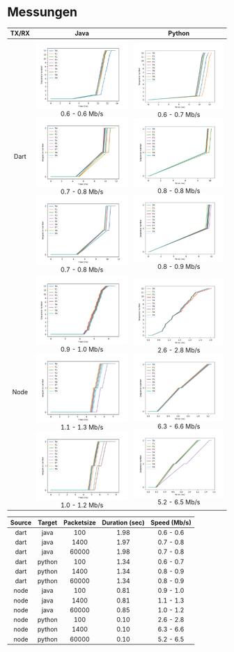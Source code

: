 # Messungen

| TX/RX | &nbsp;&nbsp;&nbsp;Java&nbsp;&nbsp;&nbsp; | Python |
:-------------------------:|:-------------------------:|:-------------------------:
| Dart | ![100_Dart_Java](Dart_Java/plot100.png) 0.6 - 0.6 Mb/s ![1400_Dart_Java](Dart_Java/plot1400.png) 0.7 - 0.8 Mb/s ![60000_Dart_Java](Dart_Java/plot60000.png) 0.7 - 0.8 Mb/s | ![100_Dart_Python](Dart_Python/plot100.png) 0.6 - 0.7 Mb/s ![1400_Dart_Python](Dart_Python/plot1400.png) 0.8 - 0.8 Mb/s ![60000_Dart_Python](Dart_Python/plot60000.png) 0.8 - 0.9 Mb/s |
| Node | ![100_Node_Java](Node_Java/plot100.png) 0.9 - 1.0 Mb/s ![1400_Node_Java](Node_Java/plot1400.png) 1.1 - 1.3 Mb/s ![60000_Node_Java](Node_Java/plot60000.png) 1.0 - 1.2 Mb/s | ![100_Node_Python](Node_Python/plot100.png) 2.6 - 2.8 Mb/s ![1400_Node_Python](Node_Python/plot1400.png) 6.3 - 6.6 Mb/s ![60000_Node_Python](Node_Python/plot60000.png) 5.2 - 6.5 Mb/s |

| Source | Target | Packetsize | Duration (sec) | Speed (Mb/s) |
|:------:|:------:|:----------:|:--------------:|:------------:|
|  dart  |  java  |    100     |     1.98       |   0.6 - 0.6  |
|  dart  |  java  |    1400    |     1.97       |   0.7 - 0.8  |
|  dart  |  java  |   60000    |     1.98       |   0.7 - 0.8  |
|  dart  | python |    100     |     1.34       |   0.6 - 0.7  |
|  dart  | python |    1400    |     1.34       |   0.8 - 0.9  |
|  dart  | python |   60000    |     1.34       |   0.8 - 0.9  |
|  node  |  java  |    100     |     0.81       |   0.9 - 1.0  |
|  node  |  java  |    1400    |     0.81       |   1.1 - 1.3  |
|  node  |  java  |   60000    |     0.85       |   1.0 - 1.2  |
|  node  | python |    100     |     0.10       |   2.6 - 2.8  |
|  node  | python |    1400    |     0.10       |   6.3 - 6.6  |
|  node  | python |   60000    |     0.10       |   5.2 - 6.5  |
